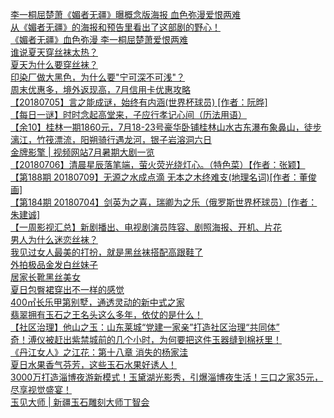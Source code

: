   
[李一桐屈楚萧《媚者无疆》曝概念版海报 血色弥漫爱恨两难](http://www.dianyue.me/archives/641/knnbui9bt1yn1e3n/)  
[从《媚者无疆》的海报和预告里看出了这部剧的野心！](http://www.dianyue.me/archives/554/hadck4pbjkq91zia/)  
[《媚者无疆》血色弥漫 李一桐屈楚萧爱恨两难](http://www.dianyue.me/archives/248/svzuli9ufw3ugn39/)  
[谁说夏天穿丝袜太热？](http://www.dianyue.me/archives/626/5soyarpol42gnpt5/)  
[夏天为什么要穿丝袜？](http://www.dianyue.me/archives/626/q1zgj9jzjpmvwkcc/)  
[印染厂做大黑色，为什么要&quot;宁可深不可浅&quot;？](http://www.dianyue.me/archives/207/uv03wj7ij4rhsy4b/)  
[周末优惠多，境外返现高，7月信用卡优惠攻略](http://www.dianyue.me/archives/097/txzwigf3103n0w7i/)  
[【20180705】言之能成谜，始终有内涵(世界杯球员) [作者：阮晔]](http://www.dianyue.me/archives/595/ddnyjmgfh0yzosa5/)  
[【每日一谜】时时念起高堂来，子应行孝记心间（历法用语）](http://www.dianyue.me/archives/281/ju62498auf9hz7yx/)  
[【余10】桂林一期1860元，7月18-23号豪华卧铺桂林山水古东瀑布象鼻山，徒步漓江，竹筏漂流，阳朔骑行遇龙河，银子岩溶洞六日](http://www.dianyue.me/archives/886/f54jivwfr3jokphb/)  
[金牌影擎 | 视频网站7月暑期大剧一览](http://www.dianyue.me/archives/859/lyvogkdex4re2u42/)  
[【20180706】清晨星辰落笔端，萤火荧光绕灯心。（特色菜）【作者：张颖】](http://www.dianyue.me/archives/600/iv4sat105o0i2j2i/)  
[【第188期 20180709】无源之水成点滴 无本之木终难支(地理名词)[作者：董俊画]](http://www.dianyue.me/archives/638/69x6z3evhjbd11r9/)  
[【第184期 20180704】剑英为之喜，瑞卿为之乐（俄罗斯世界杯球员）[作者：朱建诚]](http://www.dianyue.me/archives/614/32fxgbpsn3zp9h91/)  
[【一周影视汇总】新剧播出、电视剧演员阵容、剧照海报、开机、片花](http://www.dianyue.me/archives/133/x392mbf0a38r5qso/)  
[男人为什么迷恋丝袜？](http://www.dianyue.me/archives/626/z0nbfdqrmsk9lt0j/)  
[我见过女人最美的打扮，就是黑丝袜搭配高跟鞋了](http://www.dianyue.me/archives/617/20w7dhar2s9yj4ru/)  
[外拍极品金发白丝妹子](http://www.dianyue.me/archives/590/xo2pnsff67rq9p6i/)  
[居家长靴黑丝美女](http://www.dianyue.me/archives/448/90h2gdkb16o6cke9/)  
[夏日包臀裙穿出不一样的感觉](http://www.dianyue.me/archives/625/nte2eqgeqq4dupt1/)  
[400㎡长乐甲第别墅，通透灵动的新中式之家](http://www.dianyue.me/archives/369/iov6g2cf61tc9k08/)  
[翡翠拥有玉石之王名头这么多年，依仗的是什么！](http://www.dianyue.me/archives/088/xbmnf2tos1yaxv7q/)  
[【社区治理】他山之玉：山东莱城“党建一家亲”打造社区治理“共同体”](http://www.dianyue.me/archives/301/lwfd4m5z8e691x7y/)  
[奇！溥仪被赶出紫禁城前的几个小时，为何要把这件玉器缝到棉袄里！](http://www.dianyue.me/archives/613/16aqiamz6lbfn3ax/)  
[《丹江女人》之江花：第十八章 消失的杨家洼](http://www.dianyue.me/archives/774/ierqrljgwxo7wug8/)  
[夏日水果香气芬芳，这些玉石水果好诱人！](http://www.dianyue.me/archives/673/pghqcbrz9cvd2yw0/)  
[3000万打造淄博夜游新模式！玉黛湖光影秀，引爆淄博夜生活！三口之家35元，尽享视觉盛宴！](http://www.dianyue.me/archives/870/9ex3ytfkx44u273f/)  
[玉见大师 | 新疆玉石雕刻大师丁智会](http://www.dianyue.me/archives/546/w700vr8sg12oae2a/)